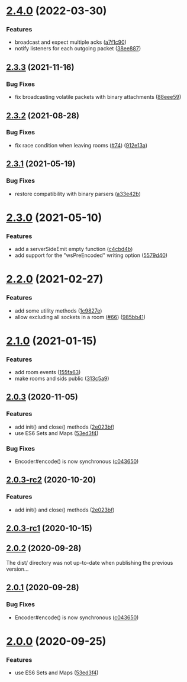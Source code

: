 # [2.4.0](https://github.com/socketio/socket.io-adapter/compare/2.3.3...2.4.0) (2022-03-30)


### Features

* broadcast and expect multiple acks ([a7f1c90](https://github.com/socketio/socket.io-adapter/commit/a7f1c90a322241ffaca96ddc42f204d79bc514b5))
* notify listeners for each outgoing packet ([38ee887](https://github.com/socketio/socket.io-adapter/commit/38ee887fefa8288f3a3468292c17fe7d5ca57ffc))



## [2.3.3](https://github.com/socketio/socket.io-adapter/compare/2.3.2...2.3.3) (2021-11-16)


### Bug Fixes

* fix broadcasting volatile packets with binary attachments ([88eee59](https://github.com/socketio/socket.io-adapter/commit/88eee5948aba94f999405239025f29c754a002e2))



## [2.3.2](https://github.com/socketio/socket.io-adapter/compare/2.3.1...2.3.2) (2021-08-28)


### Bug Fixes

* fix race condition when leaving rooms ([#74](https://github.com/socketio/socket.io-adapter/issues/74)) ([912e13a](https://github.com/socketio/socket.io-adapter/commit/912e13ad30bd584e2ece747be96a1ba0669dd874))


## [2.3.1](https://github.com/socketio/socket.io-adapter/compare/2.3.0...2.3.1) (2021-05-19)


### Bug Fixes

* restore compatibility with binary parsers ([a33e42b](https://github.com/socketio/socket.io-adapter/commit/a33e42bb7b935ccdd3688b4c305714b791ade0db))


# [2.3.0](https://github.com/socketio/socket.io-adapter/compare/2.2.0...2.3.0) (2021-05-10)


### Features

* add a serverSideEmit empty function ([c4cbd4b](https://github.com/socketio/socket.io-adapter/commit/c4cbd4ba2d8997f9ab8e06cfb631c8f9a43d16f1))
* add support for the "wsPreEncoded" writing option ([5579d40](https://github.com/socketio/socket.io-adapter/commit/5579d40c24d15f69e44246f788fb93beb367f994))


# [2.2.0](https://github.com/socketio/socket.io-adapter/compare/2.1.0...2.2.0) (2021-02-27)


### Features

* add some utility methods ([1c9827e](https://github.com/socketio/socket.io-adapter/commit/1c9827ec1136e24094295907efaf4d4e6c2fef2f))
* allow excluding all sockets in a room ([#66](https://github.com/socketio/socket.io-adapter/issues/66)) ([985bb41](https://github.com/socketio/socket.io-adapter/commit/985bb41fa2c04f17f1cf3a17c14ab9acde8947f7))


# [2.1.0](https://github.com/socketio/socket.io-adapter/compare/2.0.3...2.1.0) (2021-01-15)


### Features

* add room events ([155fa63](https://github.com/socketio/socket.io-adapter/commit/155fa6333a504036e99a33667dc0397f6aede25e))
* make rooms and sids public ([313c5a9](https://github.com/socketio/socket.io-adapter/commit/313c5a9fb60d913cd3a866001d67516399d8ee2f))


## [2.0.3](https://github.com/socketio/socket.io-adapter/compare/1.1.2...2.0.3) (2020-11-05)

### Features

* add init() and close() methods ([2e023bf](https://github.com/socketio/socket.io-adapter/commit/2e023bf2b651e543a34147fab19497fbdb8bdb72))
* use ES6 Sets and Maps ([53ed3f4](https://github.com/socketio/socket.io-adapter/commit/53ed3f4099c073546c66d911a95171adcefc524c))

### Bug Fixes

* Encoder#encode() is now synchronous ([c043650](https://github.com/socketio/socket.io-adapter/commit/c043650f1c6e58b20364383103314ddc733e4615))



## [2.0.3-rc2](https://github.com/socketio/socket.io-adapter/compare/2.0.3-rc1...2.0.3-rc2) (2020-10-20)


### Features

* add init() and close() methods ([2e023bf](https://github.com/socketio/socket.io-adapter/commit/2e023bf2b651e543a34147fab19497fbdb8bdb72))



## [2.0.3-rc1](https://github.com/socketio/socket.io-adapter/compare/2.0.2...2.0.3-rc1) (2020-10-15)



## [2.0.2](https://github.com/socketio/socket.io-adapter/compare/2.0.1...2.0.2) (2020-09-28)

The dist/ directory was not up-to-date when publishing the previous version...



## [2.0.1](https://github.com/socketio/socket.io-adapter/compare/2.0.0...2.0.1) (2020-09-28)


### Bug Fixes

* Encoder#encode() is now synchronous ([c043650](https://github.com/socketio/socket.io-adapter/commit/c043650f1c6e58b20364383103314ddc733e4615))



# [2.0.0](https://github.com/socketio/socket.io-adapter/compare/1.1.2...2.0.0) (2020-09-25)


### Features

* use ES6 Sets and Maps ([53ed3f4](https://github.com/socketio/socket.io-adapter/commit/53ed3f4099c073546c66d911a95171adcefc524c))
